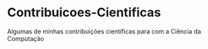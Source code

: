 # Contribuicoes-Cientificas
Algumas de minhas contribuições científicas para com a Ciência da Computação
